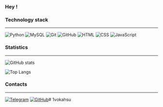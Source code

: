 ### Hey !


### Technology stack
___
![Python](https://img.shields.io/badge/-Python-333?style=for-the-badge&logo=Python)
![MySQL](https://img.shields.io/badge/-PostgreSQL-333?style=for-the-badge&logo=PostgreSQL)
![Git](https://img.shields.io/badge/-Git-333?style=for-the-badge&logo=Git)
![GitHub](https://img.shields.io/badge/-GitHub-333?style=for-the-badge&logo=GitHub)
![HTML](https://img.shields.io/badge/-HTML-333?style=for-the-badge&logo=html5)
![CSS](https://img.shields.io/badge/-CSS-333?style=for-the-badge&logo=css3&logoColor=blue)
![JavaScript](https://img.shields.io/badge/-JavaScript-333?style=for-the-badge&logo=javascript)

### Statistics
___
![GitHub stats](https://github-readme-stats.vercel.app/api?username=1vokahsu&show_icons=true&hide=prs,issues,contribs&theme=dark)

![Top Langs](https://github-readme-stats.vercel.app/api/top-langs/?username=1vokahsu&layout=compact&theme=dark)


### Contacts
___

[![Telegram](https://img.shields.io/badge/-Telegram-333?style=for-the-badge&logo=telegram&logoColor=27A0D9)](https://t.me/svokahsu)
[![GitHub](https://img.shields.io/badge/-GitHub-333?style=for-the-badge&logo=GitHub&logoColor=fff)](https://github.com/1vokahsu)# 1vokahsu
